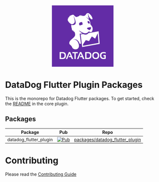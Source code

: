<p align="center">
    <img src="dd_logo.png" width="200">
</p>

# DataDog Flutter Plugin Packages

This is the monorepo for Datadog Flutter packages. To get started, check the
[README](packages/datadog_flutter_plugin/README.md) in the core plugin.

## Packages

| Package | Pub | Repo |
| :-----: | :-: | :--: |
| datadog_flutter_plugin | [![Pub](https://img.shields.io/pub/v/datadog_flutter_plugin.svg)](https://pub.dev/packages/datadog_flutter_plugin) | [packages/datadog_flutter_plugin](packages/datadog_flutter_plugin/) | 

# Contributing

Please read the [Contributing Guide](CONTRIBUTING.md)